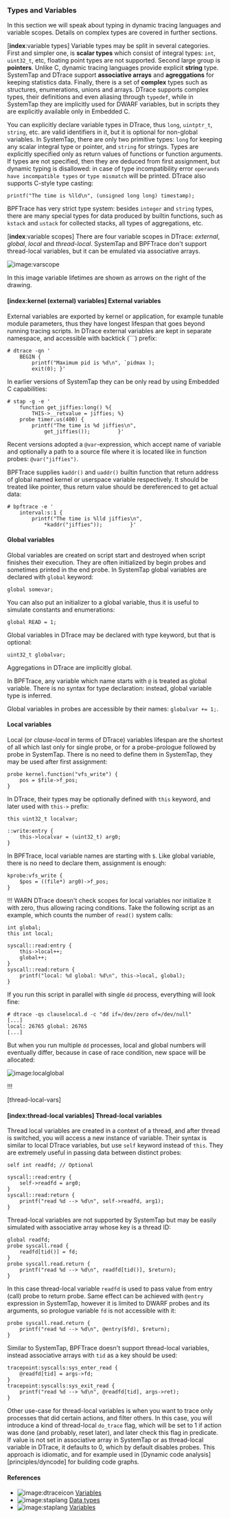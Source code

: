 ### Types and Variables

In this section we will speak about typing in dynamic tracing languages and variable scopes. Details on complex types are covered in further sections.

[__index__:variable types] Variable types may be split in several categories. First and simpler one, is __scalar types__ which consist of integral types: `int`, `uint32_t`, etc, floating point types are not supported. Second large group is __pointers__. Unlike C, dynamic tracing languages provide explicit __string__ type. SystemTap and DTrace support __associative arrays__ and __agreggations__ for keeping statistics data. Finally, there is a set of __complex__ types such as structures, enumerations, unions and arrays. DTrace supports complex types, their definitions and even aliasing through `typedef`, while in SystemTap they are implicitly used for DWARF variables, but in scripts they are explicitly available only in Embedded C.

You can explicitly declare variable types in DTrace, thus `long`, `uintptr_t`, `string`, etc. are valid identifiers in it, but it is optional for non-global variables. In SystemTap, there are only two primitive types: `long` for keeping any scalar integral type or pointer, and `string` for strings. Types are explicitly specified only as return values of functions or function arguments. If types are not specified, then they are deduced from first assignment, but dynamic typing is disallowed: in case of type incompatibility error `operands have incompatible types` or `type mismatch` will be printed. DTrace also supports C-style type casting:
```
printf("The time is %lld\n", (unsigned long long) timestamp);
```

BPFTrace has very strict type system: besides `integer` and `string` types, there are many special types for data produced by builtin functions, such as `kstack` and `ustack` for collected stacks, all types of aggregations, etc.

[__index__:variable scopes] There are four variable scopes in DTrace: _external_, _global_, _local_ and _thread-local_. SystemTap and BPFTrace don't support thread-local variables, but it can be emulated via associative arrays.

![image:varscope](varscope.png)

In this image variable lifetimes are shown as arrows on the right of the drawing. 

#### [__index__:kernel (external) variables] External variables

External variables are exported by kernel or application, for example tunable module parameters, thus they have longest lifespan that goes beyond running tracing scripts. In DTrace external variables are kept in separate namespace, and accessible with backtick (`\``) prefix:
```
# dtrace -qn '
	BEGIN { 
		printf("Maximum pid is %d\n", `pidmax ); 
		exit(0); }'
```

In earlier versions of SystemTap they can be only read by using Embedded C capabilities:
```
# stap -g -e '
	function get_jiffies:long() %{
		THIS->__retvalue = jiffies;	%}
	probe timer.us(400) {
		printf("The time is %d jiffies\n", 
			get_jiffies());			}'
```

Recent versions adopted a `@var`-expression, which accept name of variable and optionally a path to a source file where it is located like in function probes: `@var("jiffies")`. 

BPFTrace supplies `kaddr()` and `uaddr()` builtin function that return address of global named kernel or userspace variable respectively. It should be treated like pointer, thus return value should be dereferenced to get actual data:
```
# bpftrace -e '
    interval:s:1 {
        printf("The time is %lld jiffies\n", 
            *kaddr("jiffies"));         }'
```

#### Global variables

Global variables are created on script start and destroyed when script finishes their execution. They are often initialized by begin probes and sometimes printed in the end probe. In SystemTap global variables are declared with `global` keyword:
```
global somevar;
```

You can also put an initializer to a global variable, thus it is useful to simulate constants and enumerations:
```
global READ = 1;
```

Global variables in DTrace may be declared with type keyword, but that is optional:
```
uint32_t globalvar;
```
Aggregations in DTrace are implicitly global.

In BPFTrace, any variable which name starts with `@` is treated as global variable. There is no syntax for type declaration: instead, global variable type is inferred.

Global variables in probes are accessible by their names: `globalvar += 1;`.

#### Local variables

Local (or _clause-local_ in terms of DTrace) variables lifespan are the shortest of all which last only for single probe, or for a probe-prologue followed by probe in SystemTap. There is no need to define them in SystemTap, they may be used after first assignment:
```
probe kernel.function("vfs_write") {
	pos = $file->f_pos;
}
```

In DTrace, their types may be optionally defined with `this` keyword, and later used with `this->` prefix:
```
this uint32_t localvar;

::write:entry {
	this->localvar = (uint32_t) arg0;
}
```

In BPFTrace, local variable names are starting with `$`. Like global variable, there is no need to declare them, assignment is enough:
```
kprobe:vfs_write {
    $pos = ((file*) arg0)->f_pos;
}
```

!!! WARN
DTrace doesn't check scopes for local variables nor initialize it with zero, thus allowing racing conditions. Take the following script as an example, which counts the number of `read()` system calls:

```
int global;
this int local;

syscall::read:entry {
	this->local++;
	global++; 
}
syscall::read:return {
	printf("local: %d global: %d\n", this->local, global); 
}
```

If you run this script in parallel with single `dd` process, everything will look fine:
```
# dtrace -qs clauselocal.d -c "dd if=/dev/zero of=/dev/null"
[...]
local: 26765 global: 26765
[...]
```

But when you run multiple `dd` processes, local and global numbers will eventually differ, because in case of race condition, new space will be allocated:

![image:localglobal](localglobal.png)

!!!

[thread-local-vars]
#### [__index__:thread-local variables] Thread-local variables

Thread local variables are created in a context of a thread, and after thread is switched, you will access a new instance of variable. Their syntax is similar to local DTrace variables, but use `self` keyword instead of `this`. They are extremely useful in passing data between distinct probes:

```
self int readfd; // Optional

syscall::read:entry {
	self->readfd = arg0;
}
syscall::read:return {
	printf("read %d --> %d\n", self->readfd, arg1);
}
```

Thread-local variables are not supported by SystemTap but may be easily simulated with associative array whose key is a thread ID:
```
global readfd;
probe syscall.read {
	readfd[tid()] = fd;
}
probe syscall.read.return {
	printf("read %d --> %d\n", readfd[tid()], $return);
}
```

In this case thread-local variable `readfd` is used to pass value from entry (call) probe to return probe. Same effect can be achieved with `@entry` expression in SystemTap, however it is limited to DWARF probes and its arguments, so prologue variable `fd` is not accessible with it:
```
probe syscall.read.return {
    printf("read %d --> %d\n", @entry($fd), $return);
}
```

Similar to SystemTap, BPFTrace doesn't support thread-local variables, instead associative arrays with `tid` as a key should be used:
```
tracepoint:syscalls:sys_enter_read {
    @readfd[tid] = args->fd;
}
tracepoint:syscalls:sys_exit_read {
    printf("read %d --> %d\n", @readfd[tid], args->ret);
}
```

Other use-case for thread-local variables is when you want to trace only processes that did certain actions, and filter others. In this case, you will introduce a kind of thread-local `do_trace` flag, which will be set to 1 if action was done (and probably, reset later), and later check this flag in predicate. If value is not set in associative array in SystemTap or as thread-local variable in DTrace, it defaults to 0, which by default disables probes. This approach is idiomatic, and for example used in [Dynamic code analysis][principles/dyncode] for building code graphs. 

#### References

 * ![image:dtraceicon](icons/dtrace.png) [Variables](http://docs.oracle.com/cd/E19253-01/817-6223/chp-variables/index.html)
 * ![image:staplang](icons/staplang.png) [Data types](https://sourceware.org/systemtap/langref/Language_elements.html#SECTION00062000000000000000)
 * ![image:staplang](icons/staplang.png) [Variables](https://sourceware.org/systemtap/langref/Components_SystemTap_script.html#SECTION00043000000000000000)
